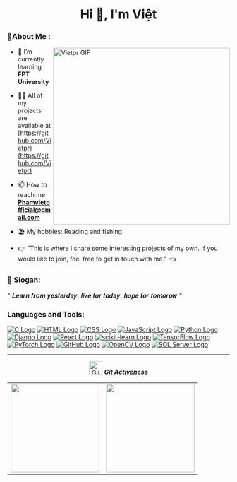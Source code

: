 <h1 align="center">Hi 👋, I'm Việt</h1>


### 💫About Me :

<img align="right" alt="Vietpr GIF" width="400" src="6e3641df4d4ff70e70554064ff9739a3.gif">

- 🌱 I’m currently learning **FPT University**

- 👨‍💻 All of my projects are available at [https://github.com/Vietpr](https://github.com/Vietpr)

- 📫 How to reach me **Phamvietofficial@gmail.com**

- 🏖 My hobbies: Reading and fishing
  
-  👉 "This is where I share some interesting projects of my own. If you would like to join, feel free to get in touch with me."  👈

### 💪 Slogan:
" 𝑳𝒆𝒂𝒓𝒏 𝒇𝒓𝒐𝒎 𝒚𝒆𝒔𝒕𝒆𝒓𝒅𝒂𝒚, 𝒍𝒊𝒗𝒆 𝒇𝒐𝒓 𝒕𝒐𝒅𝒂𝒚, 𝒉𝒐𝒑𝒆 𝒇𝒐𝒓 𝒕𝒐𝒎𝒐𝒓𝒐𝒘 "



<h3 align="left">Languages and Tools:</h3>

[![C Logo](https://img.shields.io/badge/C-00599C?style=for-the-badge&logo=c&logoColor=blue&color=333333)](https://en.wikipedia.org/wiki/C_(programming_language))
[![HTML Logo](https://img.shields.io/badge/HTML-E34F26?style=for-the-badge&logo=html5&logoColor=orange&color=333333)](https://developer.mozilla.org/en-US/docs/Web/HTML)
[![CSS Logo](https://img.shields.io/badge/CSS-1572B6?style=for-the-badge&logo=css3&logoColor=blue&color=333333)](https://developer.mozilla.org/en-US/docs/Web/CSS)
[![JavaScript Logo](https://img.shields.io/badge/JavaScript-F7DF1E?style=for-the-badge&logo=javascript&logoColor=Yellow&color=333333)](https://developer.mozilla.org/en-US/docs/Web/JavaScript)
[![Python Logo](https://img.shields.io/badge/Python-3776AB?style=for-the-badge&logo=python&logoColor=blue&color=333333)](https://www.python.org/)
[![Django Logo](https://img.shields.io/badge/Django-092E20?style=for-the-badge&logo=django&logoColor=green&color=333333)](https://www.djangoproject.com/)
[![React Logo](https://img.shields.io/badge/React-61DAFB?style=for-the-badge&logo=react&logoColor=lightblue&color=333333)](https://reactjs.org/)
[![scikit-learn Logo](https://img.shields.io/badge/scikit_learn-F7931E?style=for-the-badge&logo=scikit-learn&logoColor=blue&color=333333)](https://scikit-learn.org/)
[![TensorFlow Logo](https://img.shields.io/badge/TensorFlow-FF6F00?style=for-the-badge&logo=tensorflow&logoColor=orange&color=333333)](https://www.tensorflow.org/)
[![PyTorch Logo](https://img.shields.io/badge/PyTorch-EE4C2C?style=for-the-badge&logo=pytorch&logoColor=red&color=333333)](https://pytorch.org/)
[![GitHub Logo](https://img.shields.io/badge/GitHub-181717?style=for-the-badge&logo=github&logoColor=orange&color=333333)](https://github.com/)
[![OpenCV Logo](https://img.shields.io/badge/OpenCV-5C3EE8?style=for-the-badge&logo=opencv&logoColor=white&color=333333)](https://opencv.org/)
[![SQL Server Logo](https://img.shields.io/badge/SQL_Server-CC2927?style=for-the-badge&logo=microsoftsqlserver&logoColor=blue&color=333333)](https://www.microsoft.com/en-us/sql-server)







<hr>
<p align="center">
<img src="https://media.giphy.com/media/W5eoZHPpUx9sapR0eu/giphy.gif" width="30px" alt="Git"/>&nbsp;<i><b>Git Activeness</b></i></p>


<table cellpadding="0">
  <tr style="padding: 0">
    <!-- GitHub Stats Card -->  
    <td valign="top"><img height="200" src="https://github-readme-stats.vercel.app/api?username=Vietpr&show_icons=true&theme=radical#gh-dark-mode-only"/></td>
    <!-- GitHub Top Language Card -->
    <td valign="top"><img height="200" src="https://github-readme-stats.vercel.app/api/top-langs/?username=Vietpr&layout=compact&theme=radical&custom_title=Languages"/></td>
  </tr>
</table>







